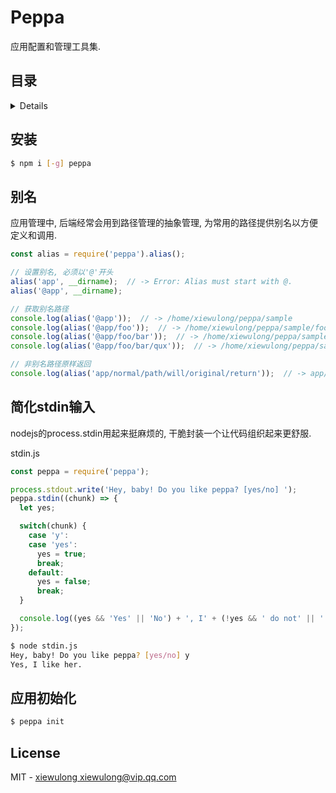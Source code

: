 # Peppa

应用配置和管理工具集.

## 目录

<details>

* [安装](#安装)
* [别名](#别名)
* [简化stdin输入](#简化stdin输入)
* [应用初始化](#应用初始化)
* [License](#license)

</details>

## 安装

```bash
$ npm i [-g] peppa
```

## 别名

应用管理中, 后端经常会用到路径管理的抽象管理, 为常用的路径提供别名以方便定义和调用.

```js
const alias = require('peppa').alias();

// 设置别名, 必须以'@'开头
alias('app', __dirname);  // -> Error: Alias must start with @.
alias('@app', __dirname);

// 获取别名路径
console.log(alias('@app'));  // -> /home/xiewulong/peppa/sample
console.log(alias('@app/foo'));  // -> /home/xiewulong/peppa/sample/foo
console.log(alias('@app/foo/bar'));  // -> /home/xiewulong/peppa/sample/foo/bar
console.log(alias('@app/foo/bar/qux'));  // -> /home/xiewulong/peppa/sample/foo/bar/qux

// 非别名路径原样返回
console.log(alias('app/normal/path/will/original/return'));  // -> app/normal/path/will/original/return
```

## 简化stdin输入

nodejs的process.stdin用起来挺麻烦的, 干脆封装一个让代码组织起来更舒服.

stdin.js

```js
const peppa = require('peppa');

process.stdout.write('Hey, baby! Do you like peppa? [yes/no] ');
peppa.stdin((chunk) => {
  let yes;

  switch(chunk) {
    case 'y':
    case 'yes':
      yes = true;
      break;
    default:
      yes = false;
      break;
  }

  console.log((yes && 'Yes' || 'No') + ', I' + (!yes && ' do not' || '') + ' like her.');
});
```

```bash
$ node stdin.js
Hey, baby! Do you like peppa? [yes/no] y
Yes, I like her.
```

## 应用初始化

```bash
$ peppa init
```

## License

MIT - [xiewulong <xiewulong@vip.qq.com>](https://github.com/xiewulong)

